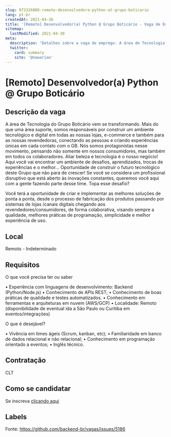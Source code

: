 ```yaml
---
slug: 873326888-remoto-desenvolvedora-python-at-grupo-boticario
lang: pt-br
createdAt: 2021-04-30
title: '[Remoto] Desenvolvedor(a) Python @ Grupo Boticário - Vaga de Emprego'
sitemap:
  lastModified: 2021-04-30
meta:
  description: 'Detalhes sobre a vaga de emprego: A área de Tecnologia do Grupo Boticário vem se transformando. Mais do que uma área suporte, somos responsáveis por construir um ambiente tecnológico e digital em todas as nossas lojas, e-commerce e também para as nossas revendedoras, conectando as pessoas e criando experiências únicas em cada contato com o GB. Nós somos protagonistas nesse movimento, pensando não somente em nossos consumidores, mas também em todos os colaboradores. Aliar beleza e tecnologia é o nosso negócio! Aqui você vai encontrar um ambiente de desafios, aprendizados, trocas de experiências e o melhor... Oportunidade de construir o futuro tecnológico deste Grupo que não para de crescer! Se você se considera um profissional disruptivo que está aberto às inovações constantes, queremos você aqui com a gente fazendo parte desse time. Topa esse desafio? Você terá a oportunidade de criar e implementar as melhores soluções de ponta a ponta, desde o processo de fabricação dos produtos passando por sistemas de lojas /canais digitais chegando aos revendedores/consumidores, de forma colaborativa, visando sempre a qualidade, melhores práticas de programação, simplicidade e melhor experiência de uso.'
  twitter:
    card: summary
    site: '@nawarian'
---
```


# [Remoto] Desenvolvedor(a) Python @ Grupo Boticário

## Descrição da vaga

A área de Tecnologia do Grupo Boticário vem se transformando. Mais do que uma área suporte, somos responsáveis por construir um ambiente tecnológico e digital em todas as nossas lojas, e-commerce e também para as nossas revendedoras, conectando as pessoas e criando experiências únicas em cada contato com o GB. Nós somos protagonistas nesse movimento, pensando não somente em nossos consumidores, mas também em todos os colaboradores. Aliar beleza e tecnologia é o nosso negócio! Aqui você vai encontrar um ambiente de desafios, aprendizados, trocas de experiências e o melhor... Oportunidade de construir o futuro tecnológico deste Grupo que não para de crescer! Se você se considera um profissional disruptivo que está aberto às inovações constantes, queremos você aqui com a gente fazendo parte desse time. Topa esse desafio?

Você terá a oportunidade de criar e implementar as melhores soluções de ponta a ponta, desde o processo de fabricação dos produtos passando por sistemas de lojas /canais digitais chegando aos revendedores/consumidores, de forma colaborativa, visando sempre a qualidade, melhores práticas de programação, simplicidade e melhor experiência de uso.

## Local

Remoto - Indeterminado

## Requisitos

O que você precisa ter ou saber

• Experiência com linguagens de desenvolvimento: Backend (Python/Node.js)
• Conhecimento de APIs REST;
• Conhecimento de boas práticas de qualidade e testes automatizados.
• Conhecimento em ferramentas e arquiteturas em nuvem (AWS/GCP)
• Localidade: Remoto (disponibilidade de eventual ida a São Paulo ou Curitiba em eventos/integrações)

O que é desejável?

• Vivência em times ágeis (Scrum, kanban, etc);
• Familiaridade em banco de dados relacional e não relacional;
• Conhecimento em programação orientado a eventos;
• Inglês técnico.

## Contratação

CLT

## Como se candidatar

Se inscreva [clicando aqui](https://www.pyjobs.com.br/job/2519)

## Labels



Fonte: https://github.com/backend-br/vagas/issues/5186